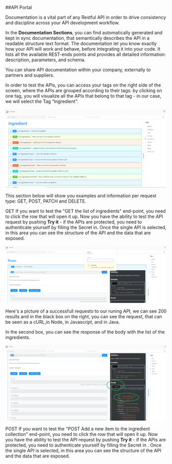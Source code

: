 ##API Portal

Documentation is a vital part of any Restful API in order to drive consistency and discipline across your API development workflow. 

In the **Documentation Sections**, you can find automatically generated and kept in sync documentation, that semantically describes the API in a readable structure text format. 
The documentation let you know exactly how your API will work and behave, before integrating it into your code. It lists all the available REST-ends points and provides all detailed information: description, parameters, and schema.  

You can share API documentation within your company, externally to partners and suppliers. 

In order to test the APIs, you can access your tags on the right side of the screen, where the APIs are grouped according to their tags: by clicking on one tag, you will visualize all the APIs that belong to that tag - in our case, we will select the Tag “Ingredient”.  

![](img/list-API.png)

This section below will show you examples and information per request type: GET, POST, PATCH and DELETE.

GET
If you want to test the "GET the list of ingredients" end-point, you need to click the row that will open it up. Now you have the ability to test the API request by pushing **Try it** - if the APIs are protected, you need to authenticate yourself by filling the Secret in.
Once the single API is selected, in this area you can see the structure of the API and the data that are exposed. 

![](img/secret.png)

Here's a picture of a successfull requesto to our runing API, we can see 200 results and in the black box on the right, you can see the request, that can be seen as a cURL,in Node, in Javascript, and in Java. 

In the second box, you can see the response of the body with the list of the ingredients. 

![](img/esempio-get.png)


POST
If you want to test the "POST Add a new item to the ingredient collection" end-point, you need to click the row that will open it up. Now you have the ability to test the API request by pushing **Try it** - if the APIs are protected, you need to authenticate yourself by filling the Secret in .
Once the single API is selected, in this area you can see the structure of the API and the data that are exposed. 

